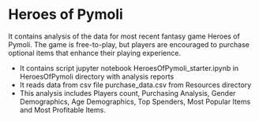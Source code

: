 # Heroes of Pymoli

It contains analysis of the data for most recent fantasy game Heroes of Pymoli. The game is free-to-play, but players are encouraged to purchase optional items that enhance their playing experience.

- It contains script jupyter notebook HeroesOfPymoli_starter.ipynb in HeroesOfPymoli directory with analysis reports
- It reads data from csv file purchase_data.csv from Resources directory
- This analysis includes Players count, Purchasing Analysis, Gender Demographics, Age Demographics, Top Spenders, Most Popular Items and Most Profitable Items.


